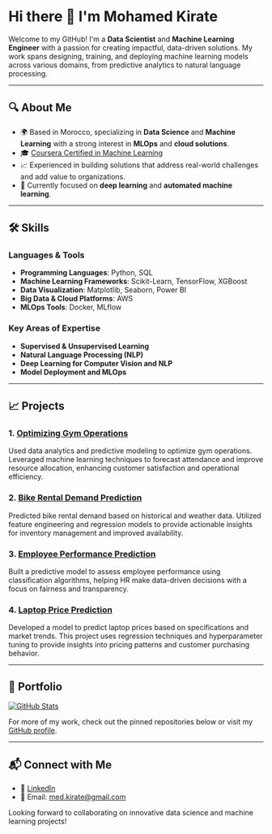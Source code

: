 # Hi there 👋 I'm Mohamed Kirate

Welcome to my GitHub! I'm a **Data Scientist** and **Machine Learning Engineer** with a passion for creating impactful, data-driven solutions. My work spans designing, training, and deploying machine learning models across various domains, from predictive analytics to natural language processing.

---

## 🔍 About Me
- 🌍 Based in Morocco, specializing in **Data Science** and **Machine Learning** with a strong interest in **MLOps** and **cloud solutions**.
- 🎓 [Coursera Certified in Machine Learning](https://www.coursera.org/account/accomplishments/specialization/Y7X56HPMHUCZ)
- 📈 Experienced in building solutions that address real-world challenges and add value to organizations.
- 🌱 Currently focused on **deep learning** and **automated machine learning**.

---

## 🛠️ Skills

### Languages & Tools
- **Programming Languages**: Python, SQL
- **Machine Learning Frameworks**: Scikit-Learn, TensorFlow, XGBoost
- **Data Visualization**: Matplotlib, Seaborn, Power BI
- **Big Data & Cloud Platforms**: AWS
- **MLOps Tools**: Docker, MLflow

### Key Areas of Expertise
- **Supervised & Unsupervised Learning**
- **Natural Language Processing (NLP)**
- **Deep Learning for Computer Vision and NLP**
- **Model Deployment and MLOps**

---

## 📈 Projects

### 1. [Optimizing Gym Operations](https://github.com/MohamedKirate/Optimizing-Gym-Operations)
Used data analytics and predictive modeling to optimize gym operations. Leveraged machine learning techniques to forecast attendance and improve resource allocation, enhancing customer satisfaction and operational efficiency.

### 2. [Bike Rental Demand Prediction](https://github.com/MohamedKirate/bikes-rent-data-science)
Predicted bike rental demand based on historical and weather data. Utilized feature engineering and regression models to provide actionable insights for inventory management and improved availability.

### 3. [Employee Performance Prediction](https://github.com/MohamedKirate/Employee_Performance_Predict)
Built a predictive model to assess employee performance using classification algorithms, helping HR make data-driven decisions with a focus on fairness and transparency.

### 4. [Laptop Price Prediction](https://github.com/MohamedKirate/laptop_price)
Developed a model to predict laptop prices based on specifications and market trends. This project uses regression techniques and hyperparameter tuning to provide insights into pricing patterns and customer purchasing behavior.

---

## 📂 Portfolio

[![GitHub Stats](https://github-readme-stats.vercel.app/api?username=MohamedKirate&show_icons=true&theme=radical)](https://github.com/anuraghazra/github-readme-stats)

For more of my work, check out the pinned repositories below or visit my [GitHub profile](https://github.com/MohamedKirate).

---

## 📬 Connect with Me
- 💼 [LinkedIn](https://www.linkedin.com/in/mohamed-kirate/)
- 📧 Email: [med.kirate@gmail.com](mailto:med.kirate@gmail.com)

Looking forward to collaborating on innovative data science and machine learning projects!

